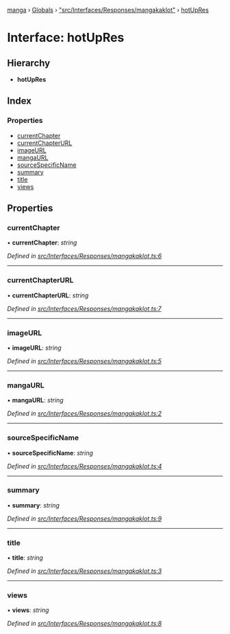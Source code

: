 [manga](../README.md) › [Globals](../globals.md) › ["src/Interfaces/Responses/mangakaklot"](../modules/_src_interfaces_responses_mangakaklot_.md) › [hotUpRes](_src_interfaces_responses_mangakaklot_.hotupres.md)

# Interface: hotUpRes

## Hierarchy

* **hotUpRes**

## Index

### Properties

* [currentChapter](_src_interfaces_responses_mangakaklot_.hotupres.md#currentchapter)
* [currentChapterURL](_src_interfaces_responses_mangakaklot_.hotupres.md#currentchapterurl)
* [imageURL](_src_interfaces_responses_mangakaklot_.hotupres.md#imageurl)
* [mangaURL](_src_interfaces_responses_mangakaklot_.hotupres.md#mangaurl)
* [sourceSpecificName](_src_interfaces_responses_mangakaklot_.hotupres.md#sourcespecificname)
* [summary](_src_interfaces_responses_mangakaklot_.hotupres.md#summary)
* [title](_src_interfaces_responses_mangakaklot_.hotupres.md#title)
* [views](_src_interfaces_responses_mangakaklot_.hotupres.md#views)

## Properties

###  currentChapter

• **currentChapter**: *string*

*Defined in [src/Interfaces/Responses/mangakaklot.ts:6](https://github.com/tushar1210/manga-node/blob/3ac409b/src/Interfaces/Responses/mangakaklot.ts#L6)*

___

###  currentChapterURL

• **currentChapterURL**: *string*

*Defined in [src/Interfaces/Responses/mangakaklot.ts:7](https://github.com/tushar1210/manga-node/blob/3ac409b/src/Interfaces/Responses/mangakaklot.ts#L7)*

___

###  imageURL

• **imageURL**: *string*

*Defined in [src/Interfaces/Responses/mangakaklot.ts:5](https://github.com/tushar1210/manga-node/blob/3ac409b/src/Interfaces/Responses/mangakaklot.ts#L5)*

___

###  mangaURL

• **mangaURL**: *string*

*Defined in [src/Interfaces/Responses/mangakaklot.ts:2](https://github.com/tushar1210/manga-node/blob/3ac409b/src/Interfaces/Responses/mangakaklot.ts#L2)*

___

###  sourceSpecificName

• **sourceSpecificName**: *string*

*Defined in [src/Interfaces/Responses/mangakaklot.ts:4](https://github.com/tushar1210/manga-node/blob/3ac409b/src/Interfaces/Responses/mangakaklot.ts#L4)*

___

###  summary

• **summary**: *string*

*Defined in [src/Interfaces/Responses/mangakaklot.ts:9](https://github.com/tushar1210/manga-node/blob/3ac409b/src/Interfaces/Responses/mangakaklot.ts#L9)*

___

###  title

• **title**: *string*

*Defined in [src/Interfaces/Responses/mangakaklot.ts:3](https://github.com/tushar1210/manga-node/blob/3ac409b/src/Interfaces/Responses/mangakaklot.ts#L3)*

___

###  views

• **views**: *string*

*Defined in [src/Interfaces/Responses/mangakaklot.ts:8](https://github.com/tushar1210/manga-node/blob/3ac409b/src/Interfaces/Responses/mangakaklot.ts#L8)*
